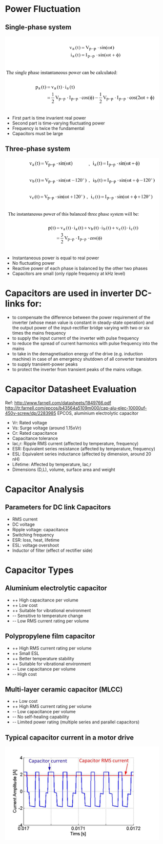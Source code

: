 # Power Fluctuation
## Single-phase system
![](./images/dclink/singlephase.png)
* First part is time invarient real power
* Second part is time-varying fluctuating power
* Frequency is twice the fundamental
* Capacitors must be large

## Three-phase system
![](./images/dclink/threephase.png)
* Instantaneous power is equal to real power
* No fluctuating power
* Reactive power of each phase is balanced by the other two phases
* Capacitors are small (only ripple frequency at kHz level)

# Capacitors are used in inverter DC-links for:
* to compensate the difference between the power requirement of the inverter (whose mean value is constant in steady-state operation) and the output power of the input-rectifier bridge varying with two or six times the mains frequency
* to supply the input current of the inverter with pulse frequency
* to reduce the spread of current harmonics with pulse frequency into the mains
* to take in the demagnetisation energy of the drive (e.g. induction machine) in case of an emergency shutdown of all converter transistors
* to supply transient-power peaks
* to protect the inverter from transient peaks of the mains voltage.

# Capacitor Datasheet Evaluation
Ref: http://www.farnell.com/datasheets/1849766.pdf
http://tr.farnell.com/epcos/b43564a5109m000/cap-alu-elec-10000uf-450v-screw/dp/2283985
EPCOS, aluminium electrolytic capacitor
* Vr: Rated voltage
* Vs: Surge voltage (around 1.15xVr)
* Cr: Rated capacitance
* Capacitance tolerance
* Iac,r: Ripple RMS current (affected by temperature, frequency)
* ESR: Equivalent series resistance (affected by temperature, frequency)
* ESL: Equivalent series inductance (affected by dimension, around 20 nH)
* Lifetime: Affected by temperature, Iac,r
* Dimensions (D,L), volume, surface area and weight

# Capacitor Analysis
## Parameters for DC link Capacitors
* RMS current
* DC voltage
* Ripple voltage: capacitance
* Switching frequency
* ESR: loss, heat, lifetime
* ESL: voltage overshoot
* Inductor of filter (effect of rectifier side)

# Capacitor Types
## Aluminium electrolytic capacitor
* ++ High capacitance per volume
* ++ Low cost
* ++ Suitable for vibrational environment
* -- Sensitive to temperature change
* -- Low RMS current rating per volume

## Polypropylene film capacitor
* ++ High RMS current rating per volume
* ++ Small ESL
* ++ Better temperature stability
* ++ Suitable for vibrational environment
* -- Low capacitance per volume
* -- High cost

## Multi-layer ceramic capacitor (MLCC)
* ++ Low cost
* ++ High RMS current rating per volume
* -- Low capacitance per volume
* -- No self-healing capability
* -- Limited power rating (multiple series and parallel capacitors)

## Typical capacitor current in a motor drive
![](./images/dclink/typical.png)
